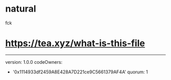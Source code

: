 # natural
fck
# https://tea.xyz/what-is-this-file
---
version: 1.0.0
codeOwners:
  - '0x1114933df2459A8E428A7D221ce9C5661379AF4A'
quorum: 1
